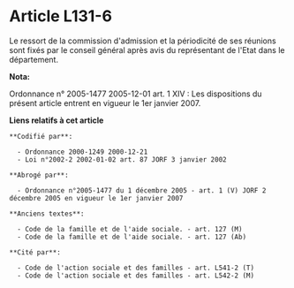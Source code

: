 # Article L131-6

Le ressort de la commission d'admission et la périodicité de ses réunions sont fixés par le conseil général après avis du
représentant de l'Etat dans le département.

**Nota:**

Ordonnance n° 2005-1477 2005-12-01 art. 1 XIV : Les dispositions du présent article entrent en vigueur le 1er janvier 2007.

**Liens relatifs à cet article**

	**Codifié par**:

	  - Ordonnance 2000-1249 2000-12-21
	  - Loi n°2002-2 2002-01-02 art. 87 JORF 3 janvier 2002

	**Abrogé par**:

	  - Ordonnance n°2005-1477 du 1 décembre 2005 - art. 1 (V) JORF 2 décembre 2005 en vigueur le 1er janvier 2007

	**Anciens textes**:

	  - Code de la famille et de l'aide sociale. - art. 127 (M)
	  - Code de la famille et de l'aide sociale. - art. 127 (Ab)

	**Cité par**:

	  - Code de l'action sociale et des familles - art. L541-2 (T)
	  - Code de l'action sociale et des familles - art. L542-2 (M)
